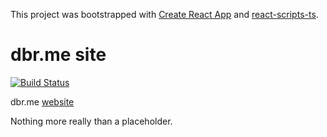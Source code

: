 This project was bootstrapped with [Create React App](https://github.com/facebookincubator/create-react-app) and [react-scripts-ts](https://github.com/wmonk/create-react-app-typescript).

# dbr.me site
[![Build Status](https://travis-ci.org/dbrack/dbr.me.svg?branch=master)](https://travis-ci.org/dbrack/dbr.me)

dbr.me [website](http://dbr.me)

Nothing more really than a placeholder.
